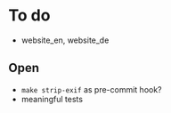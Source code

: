 # To do

- website_en, website_de

## Open

- `make strip-exif` as pre-commit hook?
- meaningful tests